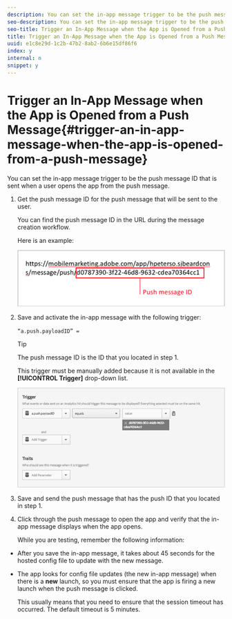```yaml
---
description: You can set the in-app message trigger to be the push message ID that is sent when a user opens the app from the push message.
seo-description: You can set the in-app message trigger to be the push message ID that is sent when a user opens the app from the push message.
seo-title: Trigger an In-App Message when the App is Opened from a Push Message
title: Trigger an In-App Message when the App is Opened from a Push Message
uuid: e1c8e29d-1c2b-47b2-8ab2-6b6e15df86f6
index: y
internal: n
snippet: y
---
```


# Trigger an In-App Message when the App is Opened from a Push Message{#trigger-an-in-app-message-when-the-app-is-opened-from-a-push-message}

You can set the in-app message trigger to be the push message ID that is sent when a user opens the app from the push message.

1. Get the push message ID for the push message that will be sent to the user.

   You can find the push message ID in the URL during the message creation workflow.

   Here is an example:

   ![](assets/brandon_task1.png)

1. Save and activate the in-app message with the following trigger:

   `“a.push.payloadID” =`

   >[!TIP]
   >
   >The push message ID is the ID that you located in step 1.

   This trigger must be manually added because it is not available in the **[!UICONTROL Trigger]** drop-down list.

   ![](assets/brandon_task2.png)

1. Save and send the push message that has the push ID that you located in step 1.
1. Click through the push message to open the app and verify that the in-app message displays when the app opens.

   While you are testing, remember the following information:

* After you save the in-app message, it takes about 45 seconds for the hosted config file to update with the new message. 
* The app looks for config file updates (the new in-app message) when there is a **new** launch, so you must ensure that the app is firing a new launch when the push message is clicked.

  This usually means that you need to ensure that the session timeout has occurred. The default timeout is 5 minutes.

